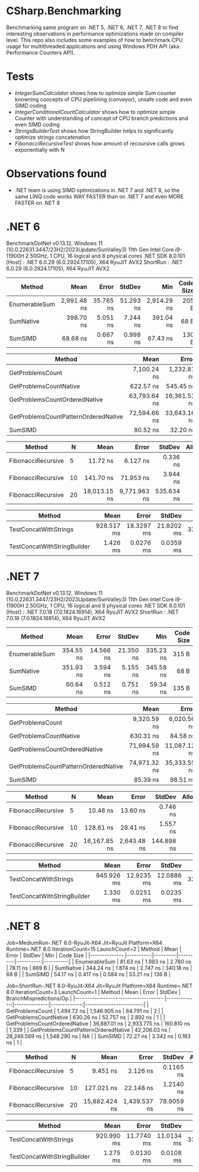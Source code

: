 # CSharp.Benchmarking

Benchmarking same program on .NET 5, .NET 6, .NET 7, .NET 8 to find interesting observations in performance optimizations made on compiler level.
This repo also includes some examples of how to benchmark CPU usage for multithreaded applications and using Windows PDH API (aka Performance Counters API).

# Tests

- *IntegerSumCalculator* shows how to optimize simple Sum counter knowning concepts of CPU pipelining (conveyor), unsafe code and even SIMD coding
- *IntegerConditionalCountCalculator* shows how to optimize simple Counter with understanding of concept of CPU branch predictions and even SIMD coding
- *StringsBuilderTest* shows how StringBuilder helps to significantly optimize strings concatenation
- *FibonacciRecursiveTest* shows how amount of recoursive calls grows exponentially with N

# Observations found

- .NET team is using SIMD optimizations in .NET 7 and .NET 8, so the same LINQ code works WAY FASTER than on .NET 7 and even MORE FASTER on .NET 8

# .NET 6
BenchmarkDotNet v0.13.12, Windows 11 (10.0.22631.3447/23H2/2023Update/SunValley3)
11th Gen Intel Core i9-11900H 2.50GHz, 1 CPU, 16 logical and 8 physical cores
.NET SDK 8.0.101
    [Host]   : .NET 6.0.29 (6.0.2924.17105), X64 RyuJIT AVX2
    ShortRun : .NET 6.0.29 (6.0.2924.17105), X64 RyuJIT AVX2

| Method        | Mean        | Error     | StdDev    | Min         | Code Size |
|-------------- |------------:|----------:|----------:|------------:|----------:|
| EnumerableSum | 2,991.48 ns | 35.765 ns | 51.293 ns | 2,914.29 ns |     205 B |
| SumNative     |   398.70 ns |  5.051 ns |  7.244 ns |   391.04 ns |      68 B |
| SumSIMD       |    68.68 ns |  0.667 ns |  0.998 ns |    67.43 ns |     130 B |

| Method                               | Mean         | Error        | StdDev       | BranchMispredictions/Op |
|------------------------------------- |-------------:|-------------:|-------------:|------------------------:|
| GetProblemsCount                     |  7,100.24 ns |  1,232.81 ns |    67.574 ns |                     446 |
| GetProblemsCountNative               |    622.57 ns |    545.45 ns |    29.898 ns |                       2 |
| GetProblemsCountOrderedNative        | 63,793.64 ns | 16,361.53 ns |   896.831 ns |                   2,946 |
| GetProblemsCountPatternOrderedNative | 72,594.66 ns | 33,643.16 ns | 1,844.095 ns |                   3,515 |
| SumSIMD                              |     80.52 ns |     32.20 ns |     1.765 ns |                       1 |

| Method             | N  | Mean         | Error        | StdDev     | Allocated |
|------------------- |--- |-------------:|-------------:|-----------:|----------:|
| FibonacciRecursive | 5  |     11.72 ns |     6.127 ns |   0.336 ns |         - |
| FibonacciRecursive | 10 |    141.70 ns |    71.953 ns |   3.944 ns |         - |
| FibonacciRecursive | 20 | 18,013.15 ns | 9,771.963 ns | 535.634 ns |         - |

| Method                      | Mean       | Error      | StdDev     | Gen0         | Gen1         | Gen2         | Allocated   |
|---------------------------- |-----------:|-----------:|-----------:|-------------:|-------------:|-------------:|------------:|
| TestConcatWithStrings       | 928.517 ms | 18.3297 ms | 21.8202 ms | 3384000.0000 | 3355000.0000 | 3350000.0000 | 10961.77 MB |
| TestConcatWithStringBuilder |   1.426 ms |  0.0276 ms |  0.0359 ms |     332.0313 |     166.0156 |     166.0156 |     4.48 MB |

# .NET 7

BenchmarkDotNet v0.13.12, Windows 11 (10.0.22631.3447/23H2/2023Update/SunValley3)
11th Gen Intel Core i9-11900H 2.50GHz, 1 CPU, 16 logical and 8 physical cores
.NET SDK 8.0.101
    [Host]   : .NET 7.0.18 (7.0.1824.16914), X64 RyuJIT AVX2
    ShortRun : .NET 7.0.18 (7.0.1824.16914), X64 RyuJIT AVX2

| Method        | Mean      | Error     | StdDev    | Min       | Code Size |
|-------------- |----------:|----------:|----------:|----------:|----------:|
| EnumerableSum | 354.55 ns | 14.566 ns | 21.350 ns | 335.23 ns |     315 B |
| SumNative     | 351.93 ns |  3.594 ns |  5.155 ns | 345.58 ns |      68 B |
| SumSIMD       |  60.64 ns |  0.512 ns |  0.751 ns |  59.34 ns |     135 B |

| Method                               | Mean         | Error        | StdDev       | BranchMispredictions/Op |
|------------------------------------- |-------------:|-------------:|-------------:|------------------------:|
| GetProblemsCount                     |  9,320.59 ns |  6,020.56 ns |   330.007 ns |                     490 |
| GetProblemsCountNative               |    630.31 ns |     84.58 ns |     4.636 ns |                       1 |
| GetProblemsCountOrderedNative        | 71,994.59 ns | 11,087.12 ns |   607.723 ns |                   3,229 |
| GetProblemsCountPatternOrderedNative | 74,971.32 ns | 35,333.55 ns | 1,936.751 ns |                   3,120 |
| SumSIMD                              |     85.39 ns |     98.51 ns |     5.400 ns |                       1 |

| Method             | N  | Mean         | Error       | StdDev     | Allocated |
|------------------- |--- |-------------:|------------:|-----------:|----------:|
| FibonacciRecursive | 5  |     10.48 ns |    13.60 ns |   0.746 ns |         - |
| FibonacciRecursive | 10 |    128.61 ns |    28.41 ns |   1.557 ns |         - |
| FibonacciRecursive | 20 | 16,167.85 ns | 2,643.48 ns | 144.898 ns |         - |

| Method                      | Mean       | Error      | StdDev     | Gen0         | Gen1         | Gen2         | Allocated   |
|---------------------------- |-----------:|-----------:|-----------:|-------------:|-------------:|-------------:|------------:|
| TestConcatWithStrings       | 945.926 ms | 12.9235 ms | 12.0886 ms | 3384000.0000 | 3356000.0000 | 3350000.0000 | 10961.77 MB |
| TestConcatWithStringBuilder |   1.330 ms |  0.0251 ms |  0.0235 ms |     332.0313 |     322.2656 |     166.0156 |     4.48 MB |

# .NET 8

Job=MediumRun-.NET 8.0-RyuJit-X64  Jit=RyuJit  Platform=X64
Runtime=.NET 8.0  IterationCount=15  LaunchCount=2
| Method        | Mean      | Error    | StdDev   | Min       | Code Size |
|-------------- |----------:|---------:|---------:|----------:|----------:|
| EnumerableSum |  81.63 ns | 1.983 ns | 2.780 ns |  78.11 ns |     869 B |
| SumNative     | 344.24 ns | 1.874 ns | 2.747 ns | 340.18 ns |      68 B |
| SumSIMD       |  54.17 ns | 0.417 ns | 0.584 ns |  53.21 ns |     136 B |
            
Job=ShortRun-.NET 8.0-RyuJit-X64  Jit=RyuJit  Platform=X64
Runtime=.NET 8.0  IterationCount=3  LaunchCount=1
| Method                               | Mean         | Error         | StdDev       | BranchMispredictions/Op |
|------------------------------------- |-------------:|--------------:|-------------:|------------------------:|
| GetProblemsCount                     |  1,494.72 ns |  1,546.905 ns |    84.791 ns |                       2 |
| GetProblemsCountNative               |    630.26 ns |     52.757 ns |     2.892 ns |                       1 |
| GetProblemsCountOrderedNative        | 36,887.01 ns |  2,933.775 ns |   160.810 ns |                   1,339 |
| GetProblemsCountPatternOrderedNative | 42,206.03 ns | 28,246.569 ns | 1,548.290 ns |                      NA |
| SumSIMD                              |     72.27 ns |      3.342 ns |     0.183 ns |                       1 |

| Method             | N  | Mean          | Error        | StdDev     | Allocated |
|------------------- |--- |--------------:|-------------:|-----------:|----------:|
| FibonacciRecursive | 5  |      9.451 ns |     2.126 ns |  0.1165 ns |         - |
| FibonacciRecursive | 10 |    127.021 ns |    22.148 ns |  1.2140 ns |         - |
| FibonacciRecursive | 20 | 15,882.424 ns | 1,439.537 ns | 78.9059 ns |         - |

| Method                      | Mean       | Error      | StdDev     | Gen0         | Gen1         | Gen2         | Allocated   |
|---------------------------- |-----------:|-----------:|-----------:|-------------:|-------------:|-------------:|------------:|
| TestConcatWithStrings       | 920.990 ms | 11.7740 ms | 11.0134 ms | 3384000.0000 | 3356000.0000 | 3350000.0000 | 10961.77 MB |
| TestConcatWithStringBuilder |   1.275 ms |  0.0130 ms |  0.0108 ms |     332.0313 |     322.2656 |     166.0156 |     4.48 MB |